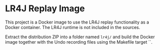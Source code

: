 # LR4J Replay Image

This project is a Docker image to use the LR4J replay functionality as a Docker container. The LR4J runtime is not included in the sources.

Extract the distribution ZIP into a folder named `lr4j/` and build the Docker image together with the Undo recording files using the Makefile target ``.